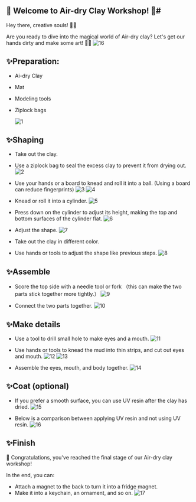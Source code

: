 ## 🌈 Welcome to Air-dry Clay Workshop! 🌈#
Hey there, creative souls! 🎨✨ 

Are you ready to dive into the magical world of Air-dry clay? Let's get our hands dirty and make some art! 🥳🥳
![16](assets/16compare.svg)

##  ✨Preparation:
- Ai-dry Clay
- Mat
- Modeling tools
- Ziplock bags

    ![1](assets/1preparation.svg)

##   ✨Shaping
- Take out the clay.
- Use a ziplock bag to seal the excess clay to prevent it from drying out.
    ![2](assets/2ziplockbag.svg)

- Use your hands or a board to knead and roll it into a ball. (Using a board can reduce fingerprints)
    ![3](assets/3rolling1.svg)
    ![4](assets/4rolling2.svg)
    
- Knead or roll it into a cylinder.
    ![5](assets/5cylinder.svg)

- Press down on the cylinder to adjust its height, making the top and bottom surfaces of the cylinder flat.
    ![6](assets/6push.svg)

- Adjust the shape.
    ![7](assets/7adjustshape.svg)

- Take out the clay in different color.
- Use hands or tools to adjust the shape like previous steps.
    ![8](assets/8tooladjust.svg)

##  ✨Assemble
- Score the top side with a needle tool or fork （this can make the two parts stick together more tightly.）
    ![9](assets/9surface.svg)

- Connect the two parts together.
    ![10](assets/10assemble.svg)

##  ✨Make details

- Use a tool to drill small hole to make eyes and a mouth.
    ![11](assets/11drill.svg)

- Use hands or tools to knead the mud into thin strips, and cut out eyes and mouth.
    ![12](assets/12rollingeyes.svg)
    ![13](assets/13cuteyes.svg)

- Assemble the eyes, mouth, and body together.
    ![14](assets/14assembleeyes.svg)

##  ✨Coat (optional)
- If you prefer a smooth surface, you can use UV resin after the clay has dried.
    ![15](assets/15uv.svg)

- Below is a comparison between applying UV resin and not using UV resin.
    ![16](assets/16compare.svg)

## ✨Finish
🎉 Congratulations, you've reached the final stage of our Air-dry clay workshop! 

In the end, you can:
- Attach a magnet to the back to turn it into a fridge magnet.
- Make it into a keychain, an ornament, and so on.
    ![17](assets/17magnet.svg)











